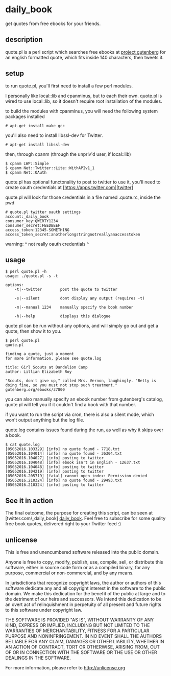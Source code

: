 # daily_book

get quotes from free ebooks for your friends.

## description

quote.pl is a perl script which searches free ebooks at [project gutenberg][gutenberg] for an english formatted quote, which fits inside 140 characters, then tweets it.

## setup

to run quote.pl, you'll first need to install a few perl modules.

I personally like local::lib and cpanminus, but to each their own.
quote.pl is wired to use local::lib, so it doesn't require root installation of the modules.

to build the modules with cpanminus, you will need the following system packages installed
```
# apt-get install make gcc
```
you'll also need to install libssl-dev for Twitter.
```
# apt-get install libssl-dev
```
then, through cpanm (through the unpriv'd user, if local::lib)
```
$ cpanm LWP::Simple
$ cpanm Net::Twitter::Lite::WithAPIv1_1
$ cpanm Net::OAuth
```

quote.pl has optional functonality to post to twitter
to use it, you'll need to create oauth credentials at [https://apps.twitter.com][twitter]

quote.pl will look for those credentials in a file named .quote.rc, inside the pwd

```
# quote.pl twitter oauth settings
account:_daily_book
consumer_key:QWERTY1234
consumer_secret:FEEDBEEF
access_token:12345-SOMETHING
access_token_secret:anotherlongstringnotreallyanaccesstoken
```
warning: ^ not really oauth credentials ^

## usage

```
$ perl quote.pl -h
usage: ./quote.pl -s -t

options:
	-t|--twitter		post the quote to twitter

	-s|--silent		    dont display any output (requires -t)

	-m|--manual 1234	manually specify the book number

	-h|--help		    displays this dialogue
```

quote.pl can be run without any options, and will simply go out and get a quote, then show it to you.

```
$ perl quote.pl
quote.pl

finding a quote, just a moment
for more information, please see quote.log

title: Girl Scouts at Dandelion Camp 
author: Lillian Elizabeth Roy 

"Scouts, don't give up," called Mrs. Vernon, laughingly. "Betty is doing fine, so you must not stop such treatment." gutenberg.org/ebooks/37800

```

you can also manually specify an ebook number from gutenberg's catalog, quote.pl will tell you if it couldn't find a book with that number.

if you want to run the script via cron, there is also a silent mode, which won't output anything but the log file.

quote.log contains issues found during the run, as well as why it skips over a book.

```
$ cat quote.log 
[05052016.103329] [info] no quote found - 7718.txt
[05052016.104014] [info] no quote found - 36304.txt
[05052016.104027] [info] posting to twitter
[05052016.104048] [info] ebook isn't in English - 12637.txt
[05052016.104048] [info] posting to twitter
[05052016.104219] [info] posting to twitter
[05052016.205719] [fatal] cannot open index: Permission denied
[05052016.210324] [info] no quote found - 29493.txt
[05052016.210324] [info] posting to twitter
```

## See it in action

The final outcome, the purpose for creating this script, can be seen at [twitter.com/_daily_book] [daily_book].  Feel free to subscribe for some quality free book quotes, delivered right to your Twitter feed :)

## unlicense

This is free and unencumbered software released into the public domain.

Anyone is free to copy, modify, publish, use, compile, sell, or
distribute this software, either in source code form or as a compiled
binary, for any purpose, commercial or non-commercial, and by any
means.

In jurisdictions that recognize copyright laws, the author or authors
of this software dedicate any and all copyright interest in the
software to the public domain. We make this dedication for the benefit
of the public at large and to the detriment of our heirs and
successors. We intend this dedication to be an overt act of
relinquishment in perpetuity of all present and future rights to this
software under copyright law.

THE SOFTWARE IS PROVIDED "AS IS", WITHOUT WARRANTY OF ANY KIND,
EXPRESS OR IMPLIED, INCLUDING BUT NOT LIMITED TO THE WARRANTIES OF
MERCHANTABILITY, FITNESS FOR A PARTICULAR PURPOSE AND NONINFRINGEMENT.
IN NO EVENT SHALL THE AUTHORS BE LIABLE FOR ANY CLAIM, DAMAGES OR
OTHER LIABILITY, WHETHER IN AN ACTION OF CONTRACT, TORT OR OTHERWISE,
ARISING FROM, OUT OF OR IN CONNECTION WITH THE SOFTWARE OR THE USE OR
OTHER DEALINGS IN THE SOFTWARE.

For more information, please refer to <http://unlicense.org>

[gutenberg]: http://www.gutenberg.org/wiki/Main_Page
[twitter]: https://apps.twitter.com
[daily_book]: https://twitter.com/_daily_book
